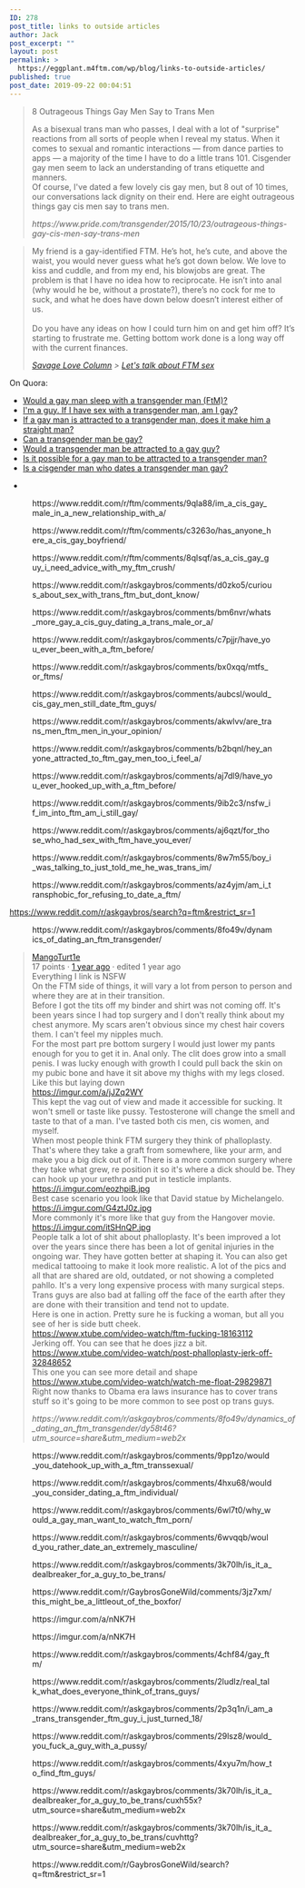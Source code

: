 ```yaml
---
ID: 278
post_title: links to outside articles
author: Jack
post_excerpt: ""
layout: post
permalink: >
  https://eggplant.m4ftm.com/wp/blog/links-to-outside-articles/
published: true
post_date: 2019-09-22 00:04:51
---
```

<!-- wp:quote -->
<blockquote class="wp-block-quote"><p>8 Outrageous Things Gay Men Say to Trans Men </p><p>As a bisexual trans man who passes, I deal with a lot of "surprise"  reactions from all sorts of people when I reveal my status. When it  comes to sexual and romantic interactions — from dance parties to apps —  a majority of the time I have to do a little trans 101. Cisgender gay  men seem to lack an understanding of trans etiquette and manners.<br> Of course, I've dated a few lovely cis gay men, but 8 out of 10  times, our conversations lack dignity on their end. Here are eight  outrageous things gay cis men say to trans men.&nbsp;</p><cite>https://www.pride.com/transgender/2015/10/23/outrageous-things-gay-cis-men-say-trans-men </cite></blockquote>
<!-- /wp:quote -->

<!-- wp:quote -->
<blockquote class="wp-block-quote"><p>My friend is a gay-identified FTM. He’s hot, he’s cute, and above the  waist, you would never guess what he’s got down below. We love to kiss  and cuddle, and from my end, his blowjobs are great. The problem is that  I have no idea how to reciprocate. He isn’t into anal (why would he be,  without a prostate?), there’s no cock for me to suck, and what he does  have down below doesn’t interest either of us.<br>    <br>Do you have any ideas on how I could turn him on and get him  off? It’s starting to frustrate me. Getting bottom work done is a long  way off with the current finances.</p><cite><a href="https://www.straight.com/life/savage-love-column">Savage Love Column</a> &gt; <a href="https://www.straight.com/life/lets-talk-about-ftm-sex">Let's talk about FTM sex</a></cite></blockquote>
<!-- /wp:quote -->

<!-- wp:paragraph -->
<p>On Quora:</p>
<!-- /wp:paragraph -->

<!-- wp:list -->
<ul><li><a href="https://www.quora.com/Would-a-gay-man-sleep-with-a-transgender-man-FtM?share=1">Would a gay man sleep with a transgender man (FtM)?</a></li><li><a rel="noreferrer noopener" href="https://www.quora.com/Im-a-guy-If-I-have-sex-with-a-transgender-man-am-I-gay" target="_blank">I'm a guy. If I have sex with a transgender man, am I gay?</a></li><li><a rel="noreferrer noopener" href="https://www.quora.com/If-a-gay-man-is-attracted-to-a-transgender-man-does-it-make-him-a-straight-man" target="_blank">If a gay man is attracted to a transgender man, does it make him a straight man?</a></li><li><a rel="noreferrer noopener" href="https://www.quora.com/Can-a-transgender-man-be-gay" target="_blank">Can a transgender man be gay?</a></li><li><a rel="noreferrer noopener" href="https://www.quora.com/Would-a-transgender-man-be-attracted-to-a-gay-guy" target="_blank">Would a transgender man be attracted to a gay guy?</a></li><li><a rel="noreferrer noopener" href="https://www.quora.com/Is-it-possible-for-a-gay-man-to-be-attracted-to-a-transgender-man" target="_blank">Is it possible for a gay man to be attracted to a transgender man?</a></li><li><a rel="noreferrer noopener" href="https://www.quora.com/Is-a-cisgender-man-who-dates-a-transgender-man-gay" target="_blank">Is a cisgender man who dates a transgender man gay?</a></li></ul>
<!-- /wp:list -->

<!-- wp:list -->
<ul><li></li></ul>
<!-- /wp:list -->

<!-- wp:core-embed/reddit {"url":"https://www.reddit.com/r/ftm/comments/9qla88/im_a_cis_gay_male_in_a_new_relationship_with_a/","type":"rich","providerNameSlug":"reddit","className":""} -->
<figure class="wp-block-embed-reddit wp-block-embed is-type-rich is-provider-reddit"><div class="wp-block-embed__wrapper">
https://www.reddit.com/r/ftm/comments/9qla88/im_a_cis_gay_male_in_a_new_relationship_with_a/
</div></figure>
<!-- /wp:core-embed/reddit -->

<!-- wp:core-embed/reddit {"url":"https://www.reddit.com/r/ftm/comments/c3263o/has_anyone_here_a_cis_gay_boyfriend/","type":"rich","providerNameSlug":"reddit","className":""} -->
<figure class="wp-block-embed-reddit wp-block-embed is-type-rich is-provider-reddit"><div class="wp-block-embed__wrapper">
https://www.reddit.com/r/ftm/comments/c3263o/has_anyone_here_a_cis_gay_boyfriend/
</div></figure>
<!-- /wp:core-embed/reddit -->

<!-- wp:core-embed/reddit {"url":"https://www.reddit.com/r/ftm/comments/8qlsqf/as_a_cis_gay_guy_i_need_advice_with_my_ftm_crush/","type":"rich","providerNameSlug":"reddit","className":""} -->
<figure class="wp-block-embed-reddit wp-block-embed is-type-rich is-provider-reddit"><div class="wp-block-embed__wrapper">
https://www.reddit.com/r/ftm/comments/8qlsqf/as_a_cis_gay_guy_i_need_advice_with_my_ftm_crush/
</div></figure>
<!-- /wp:core-embed/reddit -->

<!-- wp:core-embed/reddit {"url":"https://www.reddit.com/r/askgaybros/comments/d0zko5/curious_about_sex_with_trans_ftm_but_dont_know/","type":"rich","providerNameSlug":"reddit","className":""} -->
<figure class="wp-block-embed-reddit wp-block-embed is-type-rich is-provider-reddit"><div class="wp-block-embed__wrapper">
https://www.reddit.com/r/askgaybros/comments/d0zko5/curious_about_sex_with_trans_ftm_but_dont_know/
</div></figure>
<!-- /wp:core-embed/reddit -->

<!-- wp:core-embed/reddit {"url":"https://www.reddit.com/r/askgaybros/comments/bm6nvr/whats_more_gay_a_cis_guy_dating_a_trans_male_or_a/","type":"rich","providerNameSlug":"reddit","className":""} -->
<figure class="wp-block-embed-reddit wp-block-embed is-type-rich is-provider-reddit"><div class="wp-block-embed__wrapper">
https://www.reddit.com/r/askgaybros/comments/bm6nvr/whats_more_gay_a_cis_guy_dating_a_trans_male_or_a/
</div></figure>
<!-- /wp:core-embed/reddit -->

<!-- wp:core-embed/reddit {"url":"https://www.reddit.com/r/askgaybros/comments/c7pjjr/have_you_ever_been_with_a_ftm_before/","type":"rich","providerNameSlug":"reddit","className":""} -->
<figure class="wp-block-embed-reddit wp-block-embed is-type-rich is-provider-reddit"><div class="wp-block-embed__wrapper">
https://www.reddit.com/r/askgaybros/comments/c7pjjr/have_you_ever_been_with_a_ftm_before/
</div></figure>
<!-- /wp:core-embed/reddit -->

<!-- wp:core-embed/reddit {"url":"https://www.reddit.com/r/askgaybros/comments/bx0xqq/mtfs_or_ftms/","type":"rich","providerNameSlug":"reddit","className":""} -->
<figure class="wp-block-embed-reddit wp-block-embed is-type-rich is-provider-reddit"><div class="wp-block-embed__wrapper">
https://www.reddit.com/r/askgaybros/comments/bx0xqq/mtfs_or_ftms/
</div></figure>
<!-- /wp:core-embed/reddit -->

<!-- wp:core-embed/reddit {"url":"https://www.reddit.com/r/askgaybros/comments/aubcsl/would_cis_gay_men_still_date_ftm_guys/","type":"rich","providerNameSlug":"reddit","className":""} -->
<figure class="wp-block-embed-reddit wp-block-embed is-type-rich is-provider-reddit"><div class="wp-block-embed__wrapper">
https://www.reddit.com/r/askgaybros/comments/aubcsl/would_cis_gay_men_still_date_ftm_guys/
</div></figure>
<!-- /wp:core-embed/reddit -->

<!-- wp:core-embed/reddit {"url":"https://www.reddit.com/r/askgaybros/comments/akwlvv/are_trans_men_ftm_men_in_your_opinion/","type":"rich","providerNameSlug":"reddit","className":""} -->
<figure class="wp-block-embed-reddit wp-block-embed is-type-rich is-provider-reddit"><div class="wp-block-embed__wrapper">
https://www.reddit.com/r/askgaybros/comments/akwlvv/are_trans_men_ftm_men_in_your_opinion/
</div></figure>
<!-- /wp:core-embed/reddit -->

<!-- wp:core-embed/reddit {"url":"https://www.reddit.com/r/askgaybros/comments/b2bqnl/hey_anyone_attracted_to_ftm_gay_men_too_i_feel_a/","type":"rich","providerNameSlug":"reddit","className":""} -->
<figure class="wp-block-embed-reddit wp-block-embed is-type-rich is-provider-reddit"><div class="wp-block-embed__wrapper">
https://www.reddit.com/r/askgaybros/comments/b2bqnl/hey_anyone_attracted_to_ftm_gay_men_too_i_feel_a/
</div></figure>
<!-- /wp:core-embed/reddit -->

<!-- wp:core-embed/reddit {"url":"https://www.reddit.com/r/askgaybros/comments/aj7dl9/have_you_ever_hooked_up_with_a_ftm_before/","type":"rich","providerNameSlug":"reddit","className":""} -->
<figure class="wp-block-embed-reddit wp-block-embed is-type-rich is-provider-reddit"><div class="wp-block-embed__wrapper">
https://www.reddit.com/r/askgaybros/comments/aj7dl9/have_you_ever_hooked_up_with_a_ftm_before/
</div></figure>
<!-- /wp:core-embed/reddit -->

<!-- wp:core-embed/reddit {"url":"https://www.reddit.com/r/askgaybros/comments/9ib2c3/nsfw_if_im_into_ftm_am_i_still_gay/","type":"rich","providerNameSlug":"reddit","className":""} -->
<figure class="wp-block-embed-reddit wp-block-embed is-type-rich is-provider-reddit"><div class="wp-block-embed__wrapper">
https://www.reddit.com/r/askgaybros/comments/9ib2c3/nsfw_if_im_into_ftm_am_i_still_gay/
</div></figure>
<!-- /wp:core-embed/reddit -->

<!-- wp:core-embed/reddit {"url":"https://www.reddit.com/r/askgaybros/comments/aj6qzt/for_those_who_had_sex_with_ftm_have_you_ever/","type":"rich","providerNameSlug":"reddit","className":""} -->
<figure class="wp-block-embed-reddit wp-block-embed is-type-rich is-provider-reddit"><div class="wp-block-embed__wrapper">
https://www.reddit.com/r/askgaybros/comments/aj6qzt/for_those_who_had_sex_with_ftm_have_you_ever/
</div></figure>
<!-- /wp:core-embed/reddit -->

<!-- wp:core-embed/reddit {"url":"https://www.reddit.com/r/askgaybros/comments/8w7m55/boy_i_was_talking_to_just_told_me_he_was_trans_im/","type":"rich","providerNameSlug":"reddit","className":""} -->
<figure class="wp-block-embed-reddit wp-block-embed is-type-rich is-provider-reddit"><div class="wp-block-embed__wrapper">
https://www.reddit.com/r/askgaybros/comments/8w7m55/boy_i_was_talking_to_just_told_me_he_was_trans_im/
</div></figure>
<!-- /wp:core-embed/reddit -->

<!-- wp:core-embed/reddit {"url":"https://www.reddit.com/r/askgaybros/comments/az4yjm/am_i_transphobic_for_refusing_to_date_a_ftm/","type":"rich","providerNameSlug":"reddit","className":""} -->
<figure class="wp-block-embed-reddit wp-block-embed is-type-rich is-provider-reddit"><div class="wp-block-embed__wrapper">
https://www.reddit.com/r/askgaybros/comments/az4yjm/am_i_transphobic_for_refusing_to_date_a_ftm/
</div></figure>
<!-- /wp:core-embed/reddit -->

<!-- wp:paragraph -->
<p><a href="https://www.reddit.com/r/askgaybros/search?q=ftm&amp;restrict_sr=1">https://www.reddit.com/r/askgaybros/search?q=ftm&amp;restrict_sr=1</a></p>
<!-- /wp:paragraph -->

<!-- wp:core-embed/reddit {"url":"https://www.reddit.com/r/askgaybros/comments/8fo49v/dynamics_of_dating_an_ftm_transgender/","type":"rich","providerNameSlug":"reddit","className":""} -->
<figure class="wp-block-embed-reddit wp-block-embed is-type-rich is-provider-reddit"><div class="wp-block-embed__wrapper">
https://www.reddit.com/r/askgaybros/comments/8fo49v/dynamics_of_dating_an_ftm_transgender/
</div></figure>
<!-- /wp:core-embed/reddit -->

<!-- wp:quote -->
<blockquote class="wp-block-quote"><p><a href="https://www.reddit.com/user/MangoTurt1e/">MangoTurt1e</a><br> 17 points · <a rel="noreferrer noopener" href="https://www.reddit.com/r/askgaybros/comments/8fo49v/dynamics_of_dating_an_ftm_transgender/dy58t46/" target="_blank">1 year ago</a> · edited 1 year ago<br>Everything I link is NSFW<br>On the FTM side of things, it will vary  a lot from person to person and where they are at in their transition.<br>Before  I got the tits off my binder and shirt was not coming off. It's been  years since I had top surgery and I don't really think about my chest  anymore. My scars aren't obvious since my chest hair covers them. I  can't feel my nipples much.<br>For  the most part pre bottom surgery I would just lower my pants enough for  you to get it in. Anal only. The clit does grow into a small penis. I  was lucky enough with growth I could pull back the skin on my pubic bone  and have it sit above my thighs with my legs closed.<br>Like this but laying down<br><a rel="noreferrer noopener" href="https://imgur.com/a/jJZq2WY" target="_blank">https://imgur.com/a/jJZq2WY</a><br>This  kept the vag out of view and made it accessible for sucking. It won't  smell or taste like pussy. Testosterone will change the smell and taste  to that of a man. I've tasted both cis men, cis women, and myself.<br>When  most people think FTM surgery they think of phalloplasty. That's where  they take a graft from somewhere, like your arm, and make you a big dick  out of it. There is a more common surgery where they take what grew, re  position it so it's where a dick should be. They can hook up your  urethra  and put in testicle implants.<br><a rel="noreferrer noopener" href="https://i.imgur.com/eozhpiB.jpg" target="_blank">https://i.imgur.com/eozhpiB.jpg</a><br>Best case scenario you look like that David statue by Michelangelo.<br><a rel="noreferrer noopener" href="https://i.imgur.com/G4ztJ0z.jpg" target="_blank">https://i.imgur.com/G4ztJ0z.jpg</a><br>More commonly it's more like that guy from the Hangover movie.<br><a rel="noreferrer noopener" href="https://i.imgur.com/itSHnQP.jpg" target="_blank">https://i.imgur.com/itSHnQP.jpg</a><br>People  talk a lot of shit about phalloplasty. It's been improved a lot over  the years since there has been a lot of genital injuries in the ongoing  war. They have gotten better at shaping it. You can also get medical  tattooing to make it look more realistic. A lot of the pics and all that  are shared are old, outdated, or not showing a completed pahllo. It's a  very long expensive process with many surgical steps. Trans guys are  also bad at falling off the face of the earth after they are done with  their transition and tend not to update.<br>Here is one in action. Pretty sure he is fucking a woman, but all you see of her is side butt cheek.<br><a rel="noreferrer noopener" href="https://www.xtube.com/video-watch/ftm-fucking-18163112" target="_blank">https://www.xtube.com/video-watch/ftm-fucking-18163112</a><br>Jerking off. You can see that he does jizz a bit.<br><a rel="noreferrer noopener" href="https://www.xtube.com/video-watch/post-phalloplasty-jerk-off-32848652" target="_blank">https://www.xtube.com/video-watch/post-phalloplasty-jerk-off-32848652</a><br>This one you can see more detail and shape<br><a rel="noreferrer noopener" href="https://www.xtube.com/video-watch/watch-me-float-29829871" target="_blank">https://www.xtube.com/video-watch/watch-me-float-29829871</a><br>Right now thanks to Obama era laws insurance has to cover trans stuff so it's going to be more common to see post op trans guys.</p><cite>https://www.reddit.com/r/askgaybros/comments/8fo49v/dynamics_of_dating_an_ftm_transgender/dy58t46?utm_source=share&amp;utm_medium=web2x </cite></blockquote>
<!-- /wp:quote -->

<!-- wp:core-embed/reddit {"url":"https://www.reddit.com/r/askgaybros/comments/9pp1zo/would_you_datehook_up_with_a_ftm_transsexual/","type":"rich","providerNameSlug":"reddit","className":""} -->
<figure class="wp-block-embed-reddit wp-block-embed is-type-rich is-provider-reddit"><div class="wp-block-embed__wrapper">
https://www.reddit.com/r/askgaybros/comments/9pp1zo/would_you_datehook_up_with_a_ftm_transsexual/
</div></figure>
<!-- /wp:core-embed/reddit -->

<!-- wp:core-embed/reddit {"url":"https://www.reddit.com/r/askgaybros/comments/4hxu68/would_you_consider_dating_a_ftm_individual/","type":"rich","providerNameSlug":"reddit","className":""} -->
<figure class="wp-block-embed-reddit wp-block-embed is-type-rich is-provider-reddit"><div class="wp-block-embed__wrapper">
https://www.reddit.com/r/askgaybros/comments/4hxu68/would_you_consider_dating_a_ftm_individual/
</div></figure>
<!-- /wp:core-embed/reddit -->

<!-- wp:core-embed/reddit {"url":"https://www.reddit.com/r/askgaybros/comments/6wl7t0/why_would_a_gay_man_want_to_watch_ftm_porn/","type":"rich","providerNameSlug":"reddit","className":""} -->
<figure class="wp-block-embed-reddit wp-block-embed is-type-rich is-provider-reddit"><div class="wp-block-embed__wrapper">
https://www.reddit.com/r/askgaybros/comments/6wl7t0/why_would_a_gay_man_want_to_watch_ftm_porn/
</div></figure>
<!-- /wp:core-embed/reddit -->

<!-- wp:core-embed/reddit {"url":"https://www.reddit.com/r/askgaybros/comments/6wvqqb/would_you_rather_date_an_extremely_masculine/","type":"rich","providerNameSlug":"reddit","className":""} -->
<figure class="wp-block-embed-reddit wp-block-embed is-type-rich is-provider-reddit"><div class="wp-block-embed__wrapper">
https://www.reddit.com/r/askgaybros/comments/6wvqqb/would_you_rather_date_an_extremely_masculine/
</div></figure>
<!-- /wp:core-embed/reddit -->

<!-- wp:core-embed/reddit {"url":"https://www.reddit.com/r/askgaybros/comments/3k70lh/is_it_a_dealbreaker_for_a_guy_to_be_trans/","type":"rich","providerNameSlug":"reddit","className":""} -->
<figure class="wp-block-embed-reddit wp-block-embed is-type-rich is-provider-reddit"><div class="wp-block-embed__wrapper">
https://www.reddit.com/r/askgaybros/comments/3k70lh/is_it_a_dealbreaker_for_a_guy_to_be_trans/
</div></figure>
<!-- /wp:core-embed/reddit -->

<!-- wp:paragraph -->
<p></p>
<!-- /wp:paragraph -->

<!-- wp:core-embed/reddit {"url":"https://www.reddit.com/r/GaybrosGoneWild/comments/3jz7xm/this_might_be_a_littleout_of_the_boxfor/","type":"rich","providerNameSlug":"reddit","className":""} -->
<figure class="wp-block-embed-reddit wp-block-embed is-type-rich is-provider-reddit"><div class="wp-block-embed__wrapper">
https://www.reddit.com/r/GaybrosGoneWild/comments/3jz7xm/this_might_be_a_littleout_of_the_boxfor/
</div></figure>
<!-- /wp:core-embed/reddit -->

<!-- wp:core-embed/imgur {"url":"https://imgur.com/a/nNK7H","type":"rich","providerNameSlug":"imgur","className":""} -->
<figure class="wp-block-embed-imgur wp-block-embed is-type-rich is-provider-imgur"><div class="wp-block-embed__wrapper">
https://imgur.com/a/nNK7H
</div></figure>
<!-- /wp:core-embed/imgur -->

<!-- wp:core-embed/imgur {"url":"https://imgur.com/a/nNK7H","type":"rich","providerNameSlug":"imgur","className":""} -->
<figure class="wp-block-embed-imgur wp-block-embed is-type-rich is-provider-imgur"><div class="wp-block-embed__wrapper">
https://imgur.com/a/nNK7H
</div></figure>
<!-- /wp:core-embed/imgur -->

<!-- wp:core-embed/reddit {"url":"https://www.reddit.com/r/askgaybros/comments/4chf84/gay_ftm/","type":"rich","providerNameSlug":"reddit","className":""} -->
<figure class="wp-block-embed-reddit wp-block-embed is-type-rich is-provider-reddit"><div class="wp-block-embed__wrapper">
https://www.reddit.com/r/askgaybros/comments/4chf84/gay_ftm/
</div></figure>
<!-- /wp:core-embed/reddit -->

<!-- wp:core-embed/reddit {"url":"https://www.reddit.com/r/askgaybros/comments/2ludlz/real_talk_what_does_everyone_think_of_trans_guys/","type":"rich","providerNameSlug":"reddit","className":""} -->
<figure class="wp-block-embed-reddit wp-block-embed is-type-rich is-provider-reddit"><div class="wp-block-embed__wrapper">
https://www.reddit.com/r/askgaybros/comments/2ludlz/real_talk_what_does_everyone_think_of_trans_guys/
</div></figure>
<!-- /wp:core-embed/reddit -->

<!-- wp:core-embed/reddit {"url":"https://www.reddit.com/r/askgaybros/comments/2p3q1n/i_am_a_trans_transgender_ftm_guy_i_just_turned_18/","type":"rich","providerNameSlug":"reddit","className":""} -->
<figure class="wp-block-embed-reddit wp-block-embed is-type-rich is-provider-reddit"><div class="wp-block-embed__wrapper">
https://www.reddit.com/r/askgaybros/comments/2p3q1n/i_am_a_trans_transgender_ftm_guy_i_just_turned_18/
</div></figure>
<!-- /wp:core-embed/reddit -->

<!-- wp:core-embed/reddit {"url":"https://www.reddit.com/r/askgaybros/comments/29lsz8/would_you_fuck_a_guy_with_a_pussy/","type":"rich","providerNameSlug":"reddit","className":""} -->
<figure class="wp-block-embed-reddit wp-block-embed is-type-rich is-provider-reddit"><div class="wp-block-embed__wrapper">
https://www.reddit.com/r/askgaybros/comments/29lsz8/would_you_fuck_a_guy_with_a_pussy/
</div></figure>
<!-- /wp:core-embed/reddit -->

<!-- wp:core-embed/reddit {"url":"https://www.reddit.com/r/askgaybros/comments/4xyu7m/how_to_find_ftm_guys/","type":"rich","providerNameSlug":"reddit","className":""} -->
<figure class="wp-block-embed-reddit wp-block-embed is-type-rich is-provider-reddit"><div class="wp-block-embed__wrapper">
https://www.reddit.com/r/askgaybros/comments/4xyu7m/how_to_find_ftm_guys/
</div></figure>
<!-- /wp:core-embed/reddit -->

<!-- wp:core-embed/reddit {"url":"https://www.reddit.com/r/askgaybros/comments/3k70lh/is_it_a_dealbreaker_for_a_guy_to_be_trans/cuxh55x?utm_source=share\u0026utm_medium=web2x","type":"rich","providerNameSlug":"reddit","className":""} -->
<figure class="wp-block-embed-reddit wp-block-embed is-type-rich is-provider-reddit"><div class="wp-block-embed__wrapper">
https://www.reddit.com/r/askgaybros/comments/3k70lh/is_it_a_dealbreaker_for_a_guy_to_be_trans/cuxh55x?utm_source=share&amp;utm_medium=web2x
</div></figure>
<!-- /wp:core-embed/reddit -->

<!-- wp:core-embed/reddit {"url":"https://www.reddit.com/r/askgaybros/comments/3k70lh/is_it_a_dealbreaker_for_a_guy_to_be_trans/cuvhttg?utm_source=share\u0026utm_medium=web2x","type":"rich","providerNameSlug":"reddit","className":""} -->
<figure class="wp-block-embed-reddit wp-block-embed is-type-rich is-provider-reddit"><div class="wp-block-embed__wrapper">
https://www.reddit.com/r/askgaybros/comments/3k70lh/is_it_a_dealbreaker_for_a_guy_to_be_trans/cuvhttg?utm_source=share&amp;utm_medium=web2x
</div></figure>
<!-- /wp:core-embed/reddit -->

<!-- wp:embed {"url":"https://www.reddit.com/r/GaybrosGoneWild/search?q=ftm\u0026restrict_sr=1"} -->
<figure class="wp-block-embed"><div class="wp-block-embed__wrapper">
https://www.reddit.com/r/GaybrosGoneWild/search?q=ftm&amp;restrict_sr=1
</div></figure>
<!-- /wp:embed -->

<!-- wp:paragraph -->
<p></p>
<!-- /wp:paragraph -->

<!-- wp:paragraph -->
<p></p>
<!-- /wp:paragraph -->

<!-- wp:paragraph -->
<p></p>
<!-- /wp:paragraph -->

<!-- wp:paragraph -->
<p></p>
<!-- /wp:paragraph -->

<!-- wp:paragraph -->
<p></p>
<!-- /wp:paragraph -->

<!-- wp:paragraph -->
<p></p>
<!-- /wp:paragraph -->